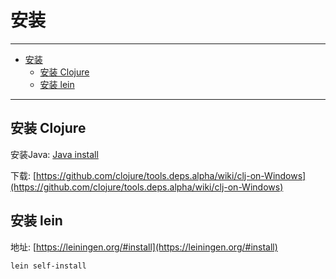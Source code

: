 # 安装

------

- [安装](#安装)
  - [安装 Clojure](#安装-clojure)
  - [安装 lein](#安装-lein)

------

## 安装 Clojure

安装Java: [Java install](../Java/install.md)

下载: [https://github.com/clojure/tools.deps.alpha/wiki/clj-on-Windows](https://github.com/clojure/tools.deps.alpha/wiki/clj-on-Windows)

## 安装 lein

地址: [https://leiningen.org/#install](https://leiningen.org/#install)

```sh
lein self-install
```